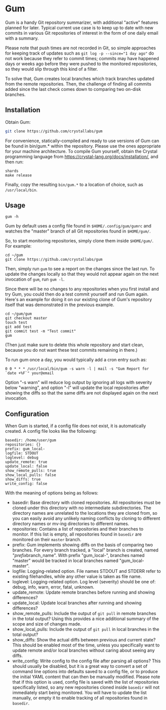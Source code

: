 # Gum

Gum is a handy Git repository summarizer, with additional "active" features planned for later.
Typical current use case is to keep up to date with new commits in various Git repositories of interest in the form of one daily email with a summary.

Please note that push times are not recorded in Git, so simple approaches for keeping track of updates such as `git log -p --since="1 day ago"` do not work because they refer to commit times; commits may have happened days or weeks ago before they were pushed to the monitored repositories, so they would slip through this kind of a filter.

To solve that, Gum creates local branches which track branches updated from the remote repositories. Then, the challenge of finding all commits added since the last check comes down to comparing two on-disk branches.

## Installation

Obtain Gum:

```sh
git clone https://github.com/crystallabs/gum
```

For convenience, statically-compiled and ready to use versions of Gum can be found in bin/gum.* within the repository. Please use the ones appropriate for your machine architecture. To compile Gum yourself, obtain the Crystal programming language from https://crystal-lang.org/docs/installation/, and then run:

```
shards
make release
```

Finally, copy the resulting `bin/gum.*` to a location of choice, such as `/usr/local/bin`.

## Usage

```
gum -h
```

Gum by default uses a config file found in `$HOME/.config/gum/gumrc` and watches the "master" branch of all Git repositories found in `$HOME/gum/`.

So, to start monitoring repositories, simply clone them inside `$HOME/gum/`. For example:

```
cd ~/gum
git clone https://github.com/crystallabs/gum
```

Then, simply run `gum` to see a report on the changes since the last run. To update the changes locally so that they would not appear again on the next invocation of `gum`, run `gum -l`.

Since there will be no changes to any repositories when you first install and try Gum, you could then do a test commit yourself and run Gum again. Here's an example for doing it on our existing clone of Gum's repository itself that was demonstrated in the previous example.

```
cd ~/gum/gum
git checkout master
touch test
git add test
git commit test -m "Test commit"
gum
```

(Then just make sure to delete this whole repository and start clean, because you do not want these test commits remaining in there.)

To run gum once a day, you would typically add a cron entry such as:

```
0 0 * * * /usr/local/bin/gum -s warn -l | mail -s "Gum Report for `date +%F`" your@email
```

Option "-s warn" will reduce log output by ignoring all logs with severity below "warning", and option "-l" will update the local repositories after showing the diffs so that the same diffs are not displayed again on the next invocation.

## Configuration

When Gum is started, if a config file does not exist, it is automatically created. A config file looks like the following:

```
basedir: /home/user/gum
repositories: {}
prefix: gum_local-
logfile: STDOUT
loglevel: debug
update_remote: true
update_local: false
show_remote_pulls: true
show_local_pulls: false
show_diffs: true
write_config: false
```

With the meaning of options being as follows:

* basedir: Base directory with cloned repositories. All repositories must be cloned under this directory with no intermediate subdirectories. The directory names are unrelated to the locations they are cloned from, so you can easily avoid any unlikely naming conflicts by cloning to different directory names or mv-ing directories to different names.
* repositories: Contains a list of repositories and their branches to monitor. If this list is empty, all repositories found in `basedir` are monitored on their `master` branch.
* prefix: Gum implements showing diffs on the basis of comparing two branches. For every branch tracked, a "local" branch is created, named "$prefix$branch_name". With prefix "gum_local-", branches named "master" would be tracked in local branches named "gum_local-master".
* logfile: Logging-related option. File names STDOUT and STDERR refer to existing filehandles, while any other value is taken as file name.
* loglevel: Logging-related option. Log level (severity) should be one of: debug, info, warn, error, fatal, unknown.
* update_remote: Update remote branches before running and showing differences?
* update_local: Update local branches after running and showing differences?
* show_remote_pulls: Include the output of `git pull` in remote branches in the total output? Using this provides a nice additional summary of the scope and size of changes made.
* show_local_pulls: Include the output of `git pull` in local branches in the total output?
* show_diffs: Show the actual diffs between previous and current state? This should be enabled most of the time, unless you specifically want to update remote and/or local branches without caring about seeing any diffs.
* write_config: Write config to the config file after parsing all options? This should usually be disabled, but it is a great way to convert a set of command line options into defaults saved to a config file, or to produce the initial YAML content that can then be manually modified. Please note that if this option is used, config file is saved with the list of repositories specifically listed, so any new repositories cloned inside `basedir` will not immediately start being monitored. You will have to update the list manually, or empty it to enable tracking of all repositories found in `basedir`.
